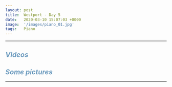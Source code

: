 ```yaml
---
layout: post
title:  Westport - Day 5
date:   2020-03-10 15:07:03 +0000
image:  '/images/piano_01.jpg'
tags:   Piano
---
```


***

## *<span style="color:#6e9cbf;">Videos</span>*


## *<span style="color:#6e9cbf;">Some pictures</span>*


***